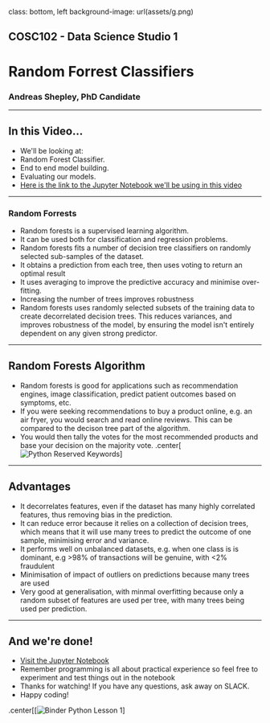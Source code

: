 
class: bottom, left
background-image: url(assets/g.png)

<h2 class="title_headings_sml">COSC102 - Data Science Studio 1</h2>

<h1 class="title_headings_sml"> Random Forrest Classifiers
</h1>

<h3 class="title_headings_sml"> Andreas Shepley, PhD Candidate </h3>

---

## In this Video...

* We'll be looking at:
* Random Forest Classifier.
* End to end model building.
* Evaluating our models.
*  [Here is the link to the Jupyter Notebook we'll be using in this video](filepath=https://mybinder.org/v2/git/https%3A%2F%2Fgitlab.une.edu.au%2Fmwelch8%2Fcosc102/master?filepath=https%3A%2F%2Fmybinder.org%2Fv2%2Fgit%2Fhttps%253A%252F%252Fgitlab.une.edu.au%252Fmwelch8%252Fcosc102%2Fmaster)
---

### Random Forrests
* Random forests is a supervised learning algorithm.
* It can be used both for classification and regression problems.
* Random forests fits a number of decision tree classifiers on randomly selected sub-samples of the dataset.
* It obtains a prediction from each tree, then uses voting to return an optimal result
* It uses averaging to improve the predictive accuracy and minimise over-fitting.
* Increasing the number of trees improves robustness
* Random forests uses randomly selected subsets of the training data to create decorrelated decision trees. This reduces variances, and improves robustness of the model, by ensuring the model isn't entirely dependent on any given strong predictor. 
---

## Random Forests Algorithm
* Random forests is good for applications such as recommendation engines, image classification, predict patient outcomes based on symptoms, etc.
* If you were seeking recommendations to buy a product online, e.g. an air fryer, you would search and read online reviews. This can be compared to the decison tree part of the algorithm.
* You would then tally the votes for the most recommended products and base your decision on the majority vote. 
.center[![Python Reserved Keywords](assets/topic_31/randomforrest.PNG)]
---

## Advantages
* It decorrelates features, even if the dataset has many highly correlated features, thus removing bias in the prediction.
* It can reduce error because it relies on a collection of decision trees, which means that it will use many trees to predict the outcome of one sample, minimising error and variance.
* It performs well on unbalanced datasets, e.g. when one class is is dominant, e.g >98% of transactions will be genuine, with <2% fraudulent
* Minimisation of impact of outliers on predictions because many trees are used
* Very good at generalisation, with minmal overfitting because only a random subset of features are used per tree, with many trees being used per prediction.
---

## And we're done!
*  [Visit the Jupyter Notebook](https://mybinder.org/v2/git/https%3A%2F%2Fgitlab.une.edu.au%2Fmwelch8%2Fcosc102/master?filepath=https%3A%2F%2Fmybinder.org%2Fv2%2Fgit%2Fhttps%253A%252F%252Fgitlab.une.edu.au%252Fmwelch8%252Fcosc102%2Fmaster)
* Remember programming is all about practical experience so feel free to experiment and test things out in the notebook
* Thanks for watching! If you have any questions, ask away on SLACK.
* Happy coding!

.center[[![Binder Python Lesson 1](https://mybinder.org/v2/git/https%3A%2F%2Fgitlab.une.edu.au%2Fmwelch8%2Fcosc102/master?filepath=https%3A%2F%2Fmybinder.org%2Fv2%2Fgit%2Fhttps%253A%252F%252Fgitlab.une.edu.au%252Fmwelch8%252Fcosc102%2Fmaster)]




